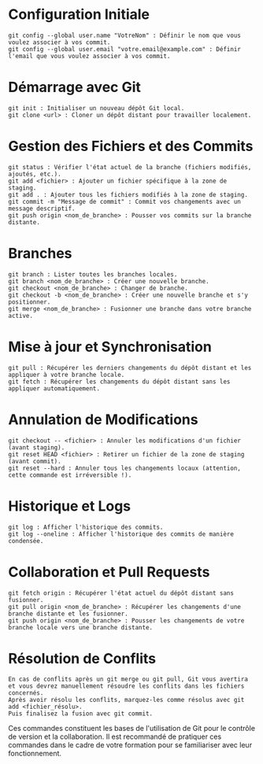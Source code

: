 # Configuration Initiale

    git config --global user.name "VotreNom" : Définir le nom que vous voulez associer à vos commit.
    git config --global user.email "votre.email@example.com" : Définir l'email que vous voulez associer à vos commit.

# Démarrage avec Git

    git init : Initialiser un nouveau dépôt Git local.
    git clone <url> : Cloner un dépôt distant pour travailler localement.

# Gestion des Fichiers et des Commits

    git status : Vérifier l'état actuel de la branche (fichiers modifiés, ajoutés, etc.).
    git add <fichier> : Ajouter un fichier spécifique à la zone de staging.
    git add . : Ajouter tous les fichiers modifiés à la zone de staging.
    git commit -m "Message de commit" : Commit vos changements avec un message descriptif.
    git push origin <nom_de_branche> : Pousser vos commits sur la branche distante.

# Branches

    git branch : Lister toutes les branches locales.
    git branch <nom_de_branche> : Créer une nouvelle branche.
    git checkout <nom_de_branche> : Changer de branche.
    git checkout -b <nom_de_branche> : Créer une nouvelle branche et s'y positionner.
    git merge <nom_de_branche> : Fusionner une branche dans votre branche active.

# Mise à jour et Synchronisation

    git pull : Récupérer les derniers changements du dépôt distant et les appliquer à votre branche locale.
    git fetch : Récupérer les changements du dépôt distant sans les appliquer automatiquement.

# Annulation de Modifications

    git checkout -- <fichier> : Annuler les modifications d'un fichier (avant staging).
    git reset HEAD <fichier> : Retirer un fichier de la zone de staging (avant commit).
    git reset --hard : Annuler tous les changements locaux (attention, cette commande est irréversible !).

# Historique et Logs

    git log : Afficher l'historique des commits.
    git log --oneline : Afficher l'historique des commits de manière condensée.

# Collaboration et Pull Requests

    git fetch origin : Récupérer l'état actuel du dépôt distant sans fusionner.
    git pull origin <nom_de_branche> : Récupérer les changements d'une branche distante et les fusionner.
    git push origin <nom_de_branche> : Pousser les changements de votre branche locale vers une branche distante.

# Résolution de Conflits

    En cas de conflits après un git merge ou git pull, Git vous avertira et vous devrez manuellement résoudre les conflits dans les fichiers concernés.
    Après avoir résolu les conflits, marquez-les comme résolus avec git add <fichier_résolu>.
    Puis finalisez la fusion avec git commit.

Ces commandes constituent les bases de l'utilisation de Git pour le contrôle de version et la collaboration. Il est recommandé de pratiquer ces commandes dans le cadre de votre formation pour se familiariser avec leur fonctionnement.
